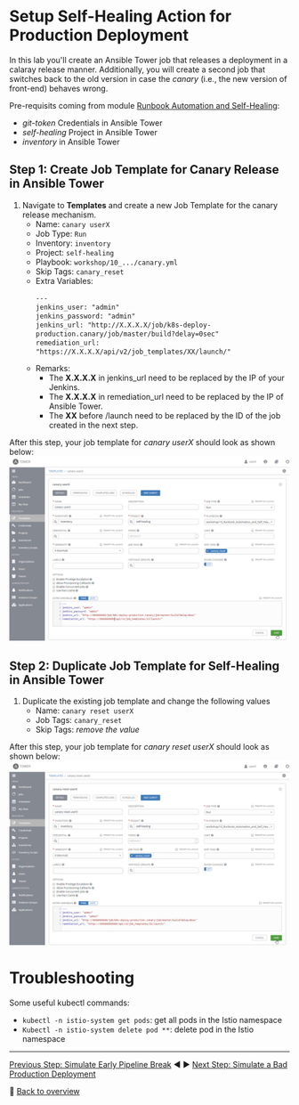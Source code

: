# Setup Self-Healing Action for Production Deployment

In this lab you'll create an Ansible Tower job that releases a deployment in a calaray release manner. Additionally, you will create a second job that switches back to the old version in case the *canary* (i.e., the new version of front-end) behaves wrong. 

Pre-requisits coming from module [Runbook Automation and Self-Healing](..\10_Runbook_Automation_and_Self_Healing): 
* *git-token* Credentials in Ansible Tower
* *self-healing* Project in Ansible Tower
* *inventory* in Ansible Tower

## Step 1: Create Job Template for Canary Release in Ansible Tower
1. Navigate to **Templates** and create a new Job Template for the canary release mechanism.
    - Name: `canary userX`
    - Job Type: `Run`
    - Inventory: `inventory`
    - Project: `self-healing`
    - Playbook: `workshop/10_.../canary.yml`
    - Skip Tags: `canary_reset`
    - Extra Variables:
      ```
      ---
      jenkins_user: "admin"
      jenkins_password: "admin"
      jenkins_url: "http://X.X.X.X/job/k8s-deploy-production.canary/job/master/build?delay=0sec"
      remediation_url: "https://X.X.X.X/api/v2/job_templates/XX/launch/"
      ``` 
    - Remarks:
        - The **X.X.X.X** in jenkins_url need to be replaced by the IP of your Jenkins.
        - The **X.X.X.X** in remediation_url need to be replaced by the IP of Ansible Tower.
        - The **XX** before /launch need to be replaced by the ID of the job created in the next step.


After this step, your job template for *canary userX*  should look as shown below: 
![](../assets/ansible-template.png)

## Step 2: Duplicate Job Template for Self-Healing in Ansible Tower
1. Duplicate the existing job template and change the following values
    - Name: `canary reset userX`
    - Job Tags: `canary_reset`
    - Skip Tags: *remove the value* 

After this step, your job template for *canary reset userX* should look as shown below: 
![](../assets/ansible-template2.png)

# Troubleshooting
Some useful kubectl commands:
- `kubectl -n istio-system get pods`: get all pods in the Istio namespace
- `Kubectl -n istio-system delete pod **`: delete pod in the Istio namespace

---
[Previous Step: Simulate Early Pipeline Break](../02_Simulate_Early_Pipeline_Break) :arrow_backward: :arrow_forward: [Next Step: Simulate a Bad Production Deployment](../04_Simulate_a_Bad_Production_Deployment)

:arrow_up_small: [Back to overview](../)
